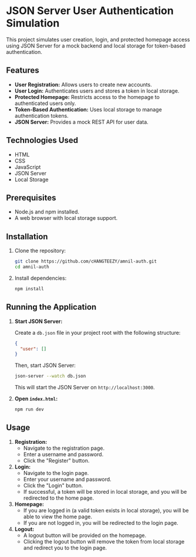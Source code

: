# JSON Server User Authentication Simulation

This project simulates user creation, login, and protected homepage access using JSON Server for a mock backend and local storage for token-based authentication.

## Features

- **User Registration:** Allows users to create new accounts.
- **User Login:** Authenticates users and stores a token in local storage.
- **Protected Homepage:** Restricts access to the homepage to authenticated users only.
- **Token-Based Authentication:** Uses local storage to manage authentication tokens.
- **JSON Server:** Provides a mock REST API for user data.

## Technologies Used

- HTML
- CSS
- JavaScript
- JSON Server
- Local Storage

## Prerequisites

- Node.js and npm installed.
- A web browser with local storage support.

## Installation

1.  Clone the repository:

    ```bash
    git clone https://github.com/cHANGTEEZY/amnil-auth.git
    cd amnil-auth
    ```

2.  Install dependencies:

    ```bash
    npm install
    ```

## Running the Application

1.  **Start JSON Server:**

    Create a `db.json` file in your project root with the following structure:

    ```json
    {
      "user": []
    }
    ```

    Then, start JSON Server:

    ```bash
    json-server --watch db.json
    ```

    This will start the JSON Server on `http://localhost:3000`.

2.  **Open `index.html`:**

    ```bash
    npm run dev
    ```

## Usage

1.  **Registration:**
    - Navigate to the registration page.
    - Enter a username and password.
    - Click the "Register" button.
2.  **Login:**
    - Navigate to the login page.
    - Enter your username and password.
    - Click the "Login" button.
    - If successful, a token will be stored in local storage, and you will be redirected to the home page.
3.  **Homepage:**
    - If you are logged in (a valid token exists in local storage), you will be able to view the home page.
    - If you are not logged in, you will be redirected to the login page.
4.  **Logout:**
    - A logout button will be provided on the homepage.
    - Clicking the logout button will remove the token from local storage and redirect you to the login page.
